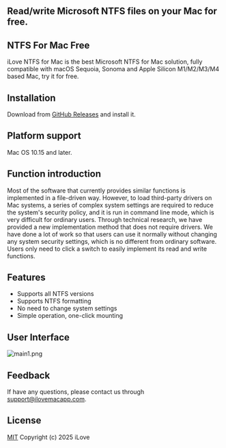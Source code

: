 
## Read/write Microsoft NTFS files on your Mac for free.
## NTFS For Mac Free


iLove NTFS for Mac is the best Microsoft NTFS for Mac solution, fully compatible with macOS Sequoia, Sonoma and Apple Silicon M1/M2/M3/M4 based Mac, try it for free.


## Installation

Download from [GitHub Releases](https://github.com/xtxa77/ntfs-for-mac-free/releases) and install it.

## Platform support

Mac OS 10.15 and later.

## Function introduction

Most of the software that currently provides similar functions is implemented in a file-driven way. However, to load third-party drivers on Mac systems, a series of complex system settings are required to reduce the system's security policy, and it is run in command line mode, which is very difficult for ordinary users. Through technical research, we have provided a new implementation method that does not require drivers. We have done a lot of work so that users can use it normally without changing any system security settings, which is no different from ordinary software. Users only need to click a switch to easily implement its read and write functions.

## Features

- Supports all NTFS versions
- Supports NTFS formatting
- No need to change system settings
- Simple operation, one-click mounting

## User Interface

![main1.png](https://github.com/xtxa77/ntfs-for-mac-free/blob/main/resouce/001.png?raw=true)


## Feedback

If have any questions, please contact us through support@ilovemacapp.com.



## License

[MIT](https://opensource.org/licenses/MIT) Copyright (c) 2025 iLove
